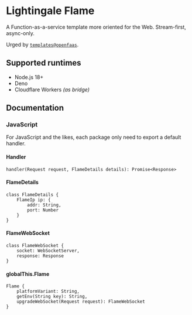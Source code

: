 # Lightingale Flame
A Function-as-a-service template more oriented for the Web. Stream-first, async-only.

Urged by [`templates@openfaas`](https://github.com/openfaas/templates/blob/master/template/).

## Supported runtimes
* Node.js 18+
* Deno
* Cloudflare Workers _(as bridge)_

## Documentation
### JavaScript
For JavaScript and the likes, each package only need to export a default handler.
#### Handler
```language=javascript
handler(Request request, FlameDetails details): Promise<Response>
```
#### FlameDetails
```language=javascript
class FlameDetails {
	FlameIp ip: {
		addr: String,
		port: Number
	}
}
```
#### FlameWebSocket
```language=javascript
class FlameWebSocket {
	socket: WebSocketServer,
	response: Response
}
```
#### globalThis.Flame
```language=javascript
Flame {
	platformVariant: String,
	getEnv(String key): String,
	upgradeWebSocket(Request request): FlameWebSocket
}
```